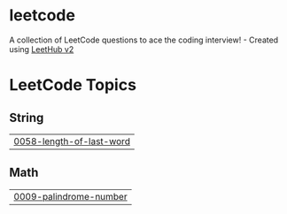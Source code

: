 # leetcode
A collection of LeetCode questions to ace the coding interview! - Created using [LeetHub v2](https://github.com/arunbhardwaj/LeetHub-2.0)

<!---LeetCode Topics Start-->
# LeetCode Topics
## String
|  |
| ------- |
| [0058-length-of-last-word](https://github.com/kepsteen/leetcode/tree/master/0058-length-of-last-word) |
## Math
|  |
| ------- |
| [0009-palindrome-number](https://github.com/kepsteen/leetcode/tree/master/0009-palindrome-number) |
<!---LeetCode Topics End-->